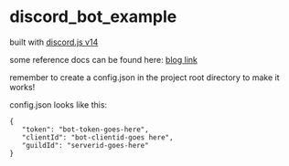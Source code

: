 # discord_bot_example

built with [discord.js v14](https://github.com/discordjs/discord.js)

some reference docs can be found here: [blog link](https://www.cnblogs.com/hhzm/)

remember to create a config.json in the project root directory to make it works!

config.json looks like this:
```
{  
   "token": "bot-token-goes-here",  
   "clientId": "bot-clientid-goes here",  
   "guildId": "serverid-goes-here"  
}
```
